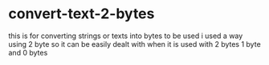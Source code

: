# convert-text-2-bytes
this is for converting strings or texts into bytes to be used i used a way using 2 byte so it can be easily dealt with when it is used with 2 bytes 1 byte and 0 bytes
